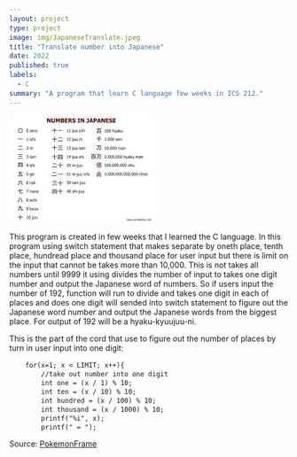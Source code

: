 ```yaml
---
layout: project
type: project
image: img/JapaneseTranslate.jpeg
title: "Translate number into Japanese"
date: 2022
published: true
labels:
  - C
summary: "A program that learn C language few weeks in ICS 212."
---
```


<img class="img-fluid" src="../img/NumberToJapanese.jpeg">

This program is created in few weeks that I learned the C language. In this program using switch statement that makes separate by oneth place, tenth place, hundread place and thousand place for user input but there is limit on the input that cannot be takes more than 10,000. This is not takes all numbers until 9999 it using divides the number of input to takes one digit number and output the Japanese word of numbers. So if users input the number of 192, function will run to divide and takes one digit in each of places and does one digit will sended into switch statement to figure out the Japanese word number and output the Japanese words from the biggest place. For output of 192 will be a hyaku-kyuujuu-ni.

This is the part of the cord that use to figure out the number of places by turn in user input into one digit:

```//for loop until reach to 9999
    for(x=1; x < LIMIT; x++){
        //take out number into one digit
        int one = (x / 1) % 10;
        int ten = (x / 10) % 10;
        int hundred = (x / 100) % 10;
        int thousand = (x / 1000) % 10;
        printf("%i", x);
        printf(" = ");
```

Source: <a href="https://github.com/km584/km584.github.io/blob/main/a7km321.c">PokemonFrame</a>
